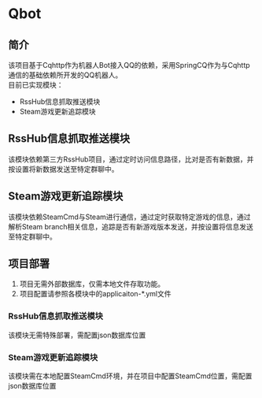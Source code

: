 # Qbot
## 简介  
该项目基于Cqhttp作为机器人Bot接入QQ的依赖，采用SpringCQ作为与Cqhttp通信的基础依赖所开发的QQ机器人。  
目前已实现模块：  
+  RssHub信息抓取推送模块  
+  Steam游戏更新追踪模块  
## RssHub信息抓取推送模块  
该模块依赖第三方RssHub项目，通过定时访问信息路径，比对是否有新数据，并按设置将新数据发送至特定群聊中。
## Steam游戏更新追踪模块 
该模块依赖SteamCmd与Steam进行通信，通过定时获取特定游戏的信息，通过解析Steam branch相关信息，追踪是否有新游戏版本发送，并按设置将信息发送至特定群聊中。 
## 项目部署  
1. 项目无需外部数据库，仅需本地文件存取功能。
2. 项目配置请参照各模块中的applicaiton-*.yml文件
### RssHub信息抓取推送模块 
该模块无需特殊部署，需配置json数据库位置
### Steam游戏更新追踪模块 
该模块需在本地配置SteamCmd环境，并在项目中配置SteamCmd位置，需配置json数据库位置
